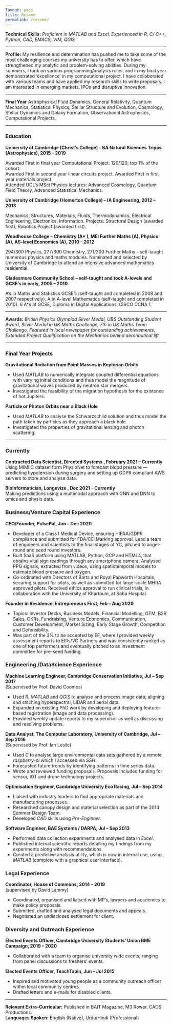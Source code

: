 ```yaml
---
layout: page
title: Resume
permalink: /resume/
---
```

**Technical Skills:** *Proficient in MATLAB and Excel. Experienced in R, C/ C++, Python, CAD, EMACS, VIM, QGIS*

------

**Profile:** My resilience and determination has pushed me to take some of the most challenging courses my university has to offer, which have strengthened my analytic and problem-solving abilities. During my summers, I took on various programming/analysis roles, and in my final year demonstrated ‘excellence’ in my computational project. I have collaborated with various teams and have applied my research skills to write proposals. I am interested in emerging markets, IPOs and disruptive innovation.

------

**Final Year** Astrophysical Fluid Dynamics, General Relativity, Quantum Mechanics, Statistical Physics, Stellar Structure and Evolution, Cosmology, Stellar Dynamics and Galaxy Formation, Observational Astrophysics, Computational Projects.

------

### **Education**

__University of Cambridge (Christ’s College) – BA Natural Sciences Tripos (Astrophysics), 2015 – 2019__

Awarded First in final year Computational Project: 120/120; top 1% of the cohort.<br/>
Awarded First in second year linear circuits project. Awarded First in first year materials project. <br/>
Attended UCL’s MSci Physics lectures: Advanced Cosmology, Quantum Field Theory, Advanced Statistical Mechanics.

__University of Cambridge (Homerton College) – IA Engineering,  2012 – 2013__

Mechanics, Structures, Materials, Fluids, Thermodynamics, Electrical Engineering, Electronics, Information.
Projects: Structural Design (awarded first), Robotics Project (awarded first).

__Woodhouse College – Chemistry (A* ), MEI Further Maths (A), Physics (A), AS-level Economics (A), 2010 – 2012__

294/300 Physics, 277/300 Chemistry, 271/300 Further Maths – self-taught numerous physics and maths modules. Nominated and selected by University of Cambridge to attend an intensive advanced mathematics residential.

__Gladesmore Community School – self-taught and took A-levels and GCSE’s in early, 2005 – 2010__

A’s in Maths and Statistics GCSE’s (self-taught and completed in 2008 and 2007 respectively). A in A-level Mathematics (self-taught and completed in 2010). 6 A*s at GCSE, Diploma in Digital Applications, CISCO CCNA 1.

------

**Awards:** *British Physics Olympiad Silver Medal, UBS Outstanding Student Award*, *Silver Medal in UK Maths Challenge, 7th in UK Maths Team Challenge,* *Featured in local newspaper for outstanding achievements, Extended Project Qualification on the Mechanics behind aeronautical lift*

------

### **Final Year Projects**

**Gravitational Radiation from Point Masses in Keplerian Orbits**

- Used *MATLAB* to numerically integrate coupled differential equations with varying initial conditions and thus model the magnitude of gravitational waves produced by neutron star mergers.
- Investigated the feasibility of the migration hypothesis for the existence of hot Jupiters.

**Particle or Photon Orbits near a Black Hole**

- Used *MATLAB* to analyse the Schwarzschild solution and thus model the path taken by particles as they approach a black hole.
- Investigated the properties of gravitational lensing and photon scattering.

------

### **Currently**

**Contracted Data Scientist, Directed Systems , February 2021 – Currently** <br/>
Using MIMIIC dataset form PhysioNet to forecast blood pressure — predicting hypotension during surgery and setting up GDPR compliant AWS servers to store and analyse data.



**Bioinformatician, Longevize , Dec 2021 – Currently** <br/>
Making predictions using a multimodal approach with GNN and DNN to omics and physio data.

### **Business/Venture Capital Experience**

**CEO/Founder, PulsePal, Jun – Dec 2020** <br/>
* Developer of a Class I Medical Device, ensuring HIPAA/GDPR compliance and submitted for FDA/CE-Marking approval. Lead a team of engineers and scientists to the final stages of YC, pitched to angel-round and seed round investors.
* Built SaaS platform using MATLAB, Python, GCP and HTML4, that obtains vital sign readings through any smartphone camera. Analysed PPG signals, extracted from videos, using spatiotemporal models to estimate blood pressure and oxygen.
* Co-ordinated with Directors of Barts and Royal Papworth Hospitals, securing support for pilots, as well as submitted for large-scale MHRA approved pilots. Received ethics approval to run clinical trials, in collaboration with the University of Khartoum, at Soba Hospital.



**Founder in Residence, Entrepreneurs First, Feb – Aug 2020**
* Topics: Investor Decks, Business Models, Financial Modelling, GTM, B2B Sales, OKRs, Fundraising, Venture Economics, Communication, Customer Development, Market Sizing, Early Stage Growth, Competition and Defensibility.
*  Was part of the 3% to be accepted by EF, where I provided weekly assessment reports to EIRs/VC Partners and was consistently ranked as one of top performers and eventually pitched to an investment committee for pre-seed funding.

### **Engineering /DataScience Experience**

**Machine Learning Engineer, Cambridge Conservation Initiative, Jul – Sep 2017**<br/>(Supervised by Prof. David Coomes)
* Used *R*, *MATLAB* and *QGIS* to analyse and process image data; aligning and stitching hyperspectral, LIDAR and aerial data.
* Expanded on existing PhD work by developing and deploying feature-based registration (image and data processing).
* Provided weekly update reports to my supervisor as well as discussing and resolving problems.



**Data Analyst, The Computer Laboratory, University of Cambridge, Jul – Sep 2016**<br/>(Supervised by Prof. Ian Leslie)

* Used *C* to analyse large environmental data sets gathered by a remote *raspberry-pi* which I accessed via *SSH*.
* Forecasted future trends by identifying patterns in time series data.
* Wrote and reviewed funding proposals. Proposals included funding for sensor, IOT and drone technology projects.



**Optimisation Engineer, Cambridge University Eco Racing, Jul – Sep 2014**
* Liaised with industry leaders to find appropriate materials and manufacturing processes.
* Researched canopy design and material selection as part of the 2014 Summer Design Team.
* Developed *CAD* skills using *Pro-Engineer*.



**Software Engineer, BAE Systems / DARPA, Jul – Sep 2013**     

* Performed data collection experiments and analysed data in *Excel*.
* Published internal scientific reports detailing my findings from my experiments along with recommendations.
* Created a predictive analysis utility, which is now in internal use, using *MATLAB* (complete with a graphical user interface).



### **Legal Experience**

**Coordinator, House of Commons, 2014 –  2019** <br/> (supervised by David Lammy)

- Coordinated, organised and liaised with MP’s, lawyers and academics to make policy proposals.
- Submitted, drafted and analysed legal documents and appeals.
- Negotiated an undisclosed settlement for client.



###  **Diversity and Outreach Experience**

**Elected Events Officer, Cambridge University Students’ Union BME Campaign, 2019 –  2020**  
- Collaborated with a team to organise university wide events; ranging from panel discussions to freshers’ events.



**Elected Events Officer, TeachTapin, Jun – Jul 2015**  
- Inspired and motivated young people as a community outreach officer within local community centres.
- Drafted letters and e-mails for disabled clients.



------

**Relevant Extra-Curricular:** Published in BAIT Magazine, M3 Rower, CADS Productions.
<br/>
**Languages Spoken:** English (Native), Urdu/Hindi (Professional)
